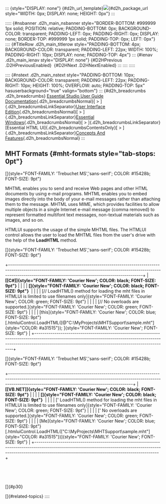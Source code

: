 ::: {style="DISPLAY: none"}
[](ms-xhelp:///?Id=d2h_url_template){#d2h_url_template}![](!package_url!){#d2h_package_url style="WIDTH: 0px; DISPLAY: none; HEIGHT: 0px"}
:::

::::: {#nsbanner .d2h_main_nsbanner style="BORDER-BOTTOM: #999999 1px solid; POSITION: relative; PADDING-BOTTOM: 0px; BACKGROUND-COLOR: transparent; PADDING-LEFT: 0px; PADDING-RIGHT: 0px; DISPLAY: none; BORDER-TOP: #999999 1px solid; PADDING-TOP: 0px; LEFT: 0px"}
:::: {#TitleRow .d2h_main_titlerow style="PADDING-BOTTOM: 4px; BACKGROUND-COLOR: transparent; PADDING-LEFT: 22px; WIDTH: 100%; PADDING-RIGHT: 10px; DISPLAY: none; PADDING-TOP: 4px"}
::: {#ienav .d2h_main_ienav style="DISPLAY: none"}
[](ms-xhelp:///?Id=b07d8571-b13c-41f6-9b05-fdd4bf21db66){#D2HPrevious .D2HPreviousEnabled}  [](ms-xhelp:///?Id=6b1e144c-e72e-4e8c-b660-68a6c5b797af){#D2HNext .D2HNextEnabled}
:::
::::
:::::

:::: {#nstext .d2h_main_nstext style="PADDING-BOTTOM: 10px; BACKGROUND-COLOR: transparent; PADDING-LEFT: 22px; PADDING-RIGHT: 10px; HEIGHT: 100%; OVERFLOW: auto; PADDING-TOP: 5px" hasuserbackground="true" valign="bottom"}
::: {#d2h_breadcrumbs .d2h_breadcrumbs}
[Essential Studio User Guide Documentation](ms-xhelp:///?Id=12457748-09e3-4d74-a240-8e049cedf030){.d2h_breadcrumbsNormal}[ \> ]{.d2h_breadcrumbsLinkSeparator}[User Interface Edition](ms-xhelp:///?Id=c29296b7-531c-413b-a0ec-488ca1f7f669){.d2h_breadcrumbsNormal}[ \> ]{.d2h_breadcrumbsLinkSeparator}[Essential Windows](ms-xhelp:///?Id=e60759d8-47a4-4570-9d7a-16a68d63f2ea){.d2h_breadcrumbsNormal}[ \> ]{.d2h_breadcrumbsLinkSeparator}[Essential HTML UI]{.d2h_breadcrumbsContentsOnly}[ \> ]{.d2h_breadcrumbsLinkSeparator}[Concepts And Features](ms-xhelp:///?Id=fcb5d682-601f-4d1c-ae54-299d1cc60ad8){.d2h_breadcrumbsNormal}
:::

## MHT Formats {#mht-formats style="tab-stops: 0pt"}

[]{style="FONT-FAMILY: 'Trebuchet MS','sans-serif'; COLOR: #15428b; FONT-SIZE: 9pt"} 

MHTML enables you to send and receive Web pages and other HTML documents by using e-mail programs. MHTML enables you to embed images directly into the body of your e-mail messages rather than attaching them to the message. MHTML uses MIME, which provides facilities to allow multiple objects in a single Internet e-mail message {comma removed} to represent formatted multifont text messages, non-textual materials such as images, and so on.

HTMLUI supports the usage of the simple MHTML files. The HTMLUI control allows the user to load the MHTML files from the user\'s drive with the help of the **LoadHTML** method.

[]{style="FONT-FAMILY: 'Trebuchet MS','sans-serif'; COLOR: #15428b; FONT-SIZE: 9pt"} 

+-------------------------------------------------------------------------------------------------------------------------------------------------------------------------------------------------------------------------------+
| **[\[C#\]]{style="FONT-FAMILY: 'Courier New'; COLOR: black; FONT-SIZE: 9pt"}**                                                                                                                                                |
|                                                                                                                                                                                                                               |
| **[]{style="FONT-FAMILY: 'Courier New'; COLOR: black; FONT-SIZE: 9pt"}**                                                                                                                                                      |
|                                                                                                                                                                                                                               |
| [// LoadHTML() method for loading the mht files in HTMLUI is limited to use filenames only]{style="FONT-FAMILY: 'Courier New'; COLOR: green; FONT-SIZE: 9pt"}                                                                 |
|                                                                                                                                                                                                                               |
| [// No overloads are supported.]{style="FONT-FAMILY: 'Courier New'; COLOR: green; FONT-SIZE: 9pt"}                                                                                                                            |
|                                                                                                                                                                                                                               |
| [this]{style="FONT-FAMILY: 'Courier New'; COLOR: blue; FONT-SIZE: 9pt"}[.htmluiControl.LoadHTML([@\"C:\\MyProjects\\MHTSupport\\sample.mht\"]{style="COLOR: #a31515"}); ]{style="FONT-FAMILY: 'Courier New'; FONT-SIZE: 9pt"} |
+-------------------------------------------------------------------------------------------------------------------------------------------------------------------------------------------------------------------------------+

[]{style="FONT-FAMILY: 'Trebuchet MS','sans-serif'; COLOR: #15428b; FONT-SIZE: 9pt"} 

+--------------------------------------------------------------------------------------------------------------------------------------------------------------------------------------------------------------------------+
| **[\[VB.NET\]]{style="FONT-FAMILY: 'Courier New'; COLOR: black; FONT-SIZE: 9pt"}**                                                                                                                                       |
|                                                                                                                                                                                                                          |
| **[]{style="FONT-FAMILY: 'Courier New'; COLOR: black; FONT-SIZE: 9pt"}**                                                                                                                                                 |
|                                                                                                                                                                                                                          |
| [\' LoadHTML() method for loading the mht files in HTMLUI is limited to use filenames only]{style="FONT-FAMILY: 'Courier New'; COLOR: green; FONT-SIZE: 9pt"}                                                            |
|                                                                                                                                                                                                                          |
| [\' No overloads are supported.]{style="FONT-FAMILY: 'Courier New'; COLOR: green; FONT-SIZE: 9pt"}                                                                                                                       |
|                                                                                                                                                                                                                          |
| [Me]{style="FONT-FAMILY: 'Courier New'; COLOR: blue; FONT-SIZE: 9pt"}[.htmluiControl.LoadHTML([\"C:\\MyProjects\\MHTSupport\\sample.mht\"]{style="COLOR: #a31515"})]{style="FONT-FAMILY: 'Courier New'; FONT-SIZE: 9pt"} |
+--------------------------------------------------------------------------------------------------------------------------------------------------------------------------------------------------------------------------+

 

 

[]{#p30} 

[]{#related-topics}
::::
